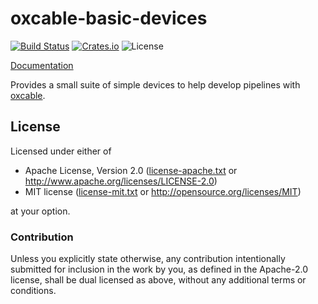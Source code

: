 # oxcable-basic-devices

[![Build Status](https://travis-ci.org/oxcable/basic-devices.svg?branch=master)](https://travis-ci.org/oxcable/basic-devices)
[![Crates.io](https://img.shields.io/crates/v/basic-devices.svg)](https://crates.io/crates/basic-devices)
![License](https://img.shields.io/crates/l/basic-devices.svg)

[Documentation](http://oxcable.github.io/oxcable/doc/basic-devices/index.html)

Provides a small suite of simple devices to help develop pipelines with
[oxcable](http://github.com/oxcable/oxcable).

## License

Licensed under either of

 * Apache License, Version 2.0 ([license-apache.txt](license-apache.txt) or http://www.apache.org/licenses/LICENSE-2.0)
 * MIT license ([license-mit.txt](license-mit.txt) or http://opensource.org/licenses/MIT)

at your option.

### Contribution

Unless you explicitly state otherwise, any contribution intentionally submitted
for inclusion in the work by you, as defined in the Apache-2.0 license, shall be dual licensed as above, without any
additional terms or conditions.
